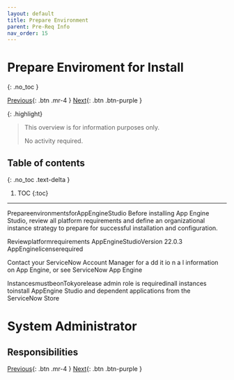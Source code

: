 ```yaml
---
layout: default
title: Prepare Environment
parent: Pre-Req Info
nav_order: 15
---
```


# Prepare Enviroment for Install
{: .no_toc }

[Previous][PREVIOUS]{: .btn .mr-4 }
[Next][NEXT]{: .btn .btn-purple }

{: .highlight}
> This overview is for information purposes only. 
>
> No activity required.

## Table of contents
{: .no_toc .text-delta }

1. TOC
{:toc}

---

PrepareenvironmentsforAppEngineStudio
Before installing App Engine Studio, review all platform requirements and define an organizational instance strategy to prepare for successful installation and configuration.

Reviewplatformrequirements
AppEngineStudioVersion 22.0.3
AppEnginelicenserequired

Contact your ServiceNow Account Manager for a dd it io n a l information on App Engine, or see ServiceNow App Engine

InstancesmustbeonTokyorelease
admin role is requiredinall instances toinstall AppEngine Studio and dependent applications from the ServiceNow Store


# System Administrator
## Responsibilities

[Previous][PREVIOUS]{: .btn .mr-4 }
[Next][NEXT]{: .btn .btn-purple }

[PREVIOUS]: ../10_AES_Overview
[NEXT]: ../20_Personas_and_roles